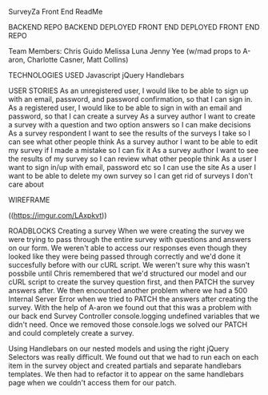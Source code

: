 SurveyZa Front End ReadMe

BACKEND REPO
BACKEND DEPLOYED
FRONT END DEPLOYED
FRONT END REPO

Team Members:
Chris Guido
Melissa Luna
Jenny Yee
(w/mad props to A-aron, Charlotte Casner, Matt Collins)

TECHNOLOGIES USED
Javascript
jQuery
Handlebars


USER STORIES
As an unregistered user, I would like to be able to sign up with an email, password, and password confirmation, so that I can sign in.
As a registered user, I would like to be able to sign in with an email and password, so that I can create a survey
As a survey author I want to create a survey with a question and two option answers so I can make decisions
As a survey respondent I want to see the results of the surveys I take so I can see what other people think
As a survey author I want to be able to edit my survey if I made a mistake so I can fix it
As a survey author I want to see the results of my survey so I can review what other people think
As a user I want to sign in/up with email, password etc so I can use the site
As a user I want to be able to delete my own survey so I can get rid of surveys I don't care about

WIREFRAME

((https://imgur.com/LAxpkvt))

ROADBLOCKS
Creating a survey
When we were creating the survey we were trying to pass through the entire survey with questions and answers on our form. We weren't able to access our responses even though they looked like they were being passed through correctly and we'd done it succesfully before with our cURL script. We weren't sure why this wasn't possbile until Chris remembered that we'd structured our model and our cURL script to create the survey question first, and then PATCH the survey answers after. We then encounted another problem where we had a 500 Internal Server Error when we tried to PATCH the answers after creating the survey. With the help of A-aron we found out that this was a problem with our back end Survey Controller console.logging undefined variables that we didn't need. Once we removed those console.logs we solved our PATCH and could completely create a survey.

Using Handlebars on our nested models and using the right jQuery Selectors was really difficult. We found out that we had to run each on each item in the survey object and created partials and separate handlebars templates. We then had to refactor it to appear on the same handlebars page when we couldn't access them for our patch.
